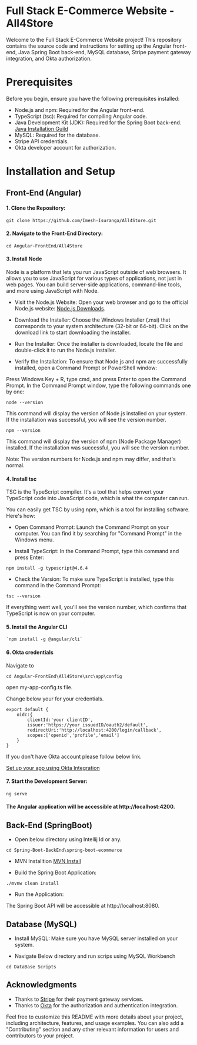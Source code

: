 
# Full Stack E-Commerce Website - All4Store
Welcome to the Full Stack E-Commerce Website project! This repository contains the source code and instructions for setting up the Angular front-end, Java Spring Boot back-end, MySQL database, Stripe payment gateway integration, and Okta authorization.

# Prerequisites
Before you begin, ensure you have the following prerequisites installed:

- Node.js and npm: Required for the Angular front-end.
- TypeScript (tsc): Required for compiling Angular code.
- Java Development Kit (JDK): Required for the Spring Boot back-end.[ Java Installation Guild](https://phoenixnap.com/kb/install-java-windows)
- MySQL: Required for the database.
- Stripe API credentials.
- Okta developer account for authorization.

# Installation and Setup

## Front-End (Angular)

#### 1. Clone the Repository:
```
git clone https://github.com/Imesh-Isuranga/All4Store.git
```

#### 2. Navigate to the Front-End Directory:
```
cd Angular-FrontEnd/All4Store
```

#### 3. Install Node
Node is a platform that lets you run JavaScript outside of web browsers. It allows you to use JavaScript for various types of applications, not just in web pages. You can build server-side applications, command-line tools, and more using JavaScript with Node.

- Visit the Node.js Website:
Open your web browser and go to the official Node.js website: [Node.js Downloads](https://nodejs.org/download/release/v16.10.0/).

- Download the Installer:
Choose the Windows Installer (.msi) that corresponds to your system architecture (32-bit or 64-bit). Click on the download link to start downloading the installer.

- Run the Installer:
Once the installer is downloaded, locate the file and double-click it to run the Node.js installer.

- Verify the Installation:
To ensure that Node.js and npm are successfully installed, open a Command Prompt or PowerShell window:

Press Windows Key + R, type cmd, and press Enter to open the Command Prompt.
In the Command Prompt window, type the following commands one by one:
```
node --version
```
This command will display the version of Node.js installed on your system. If the installation was successful, you will see the version number.

```
npm --version
```
This command will display the version of npm (Node Package Manager) installed. If the installation was successful, you will see the version number.

Note: The version numbers for Node.js and npm may differ, and that's normal.


#### 4. Install tsc

TSC is the TypeScript compiler. It's a tool that helps convert your TypeScript code into JavaScript code, which is what the computer can run.

You can easily get TSC by using npm, which is a tool for installing software. Here's how:

- Open Command Prompt: Launch the Command Prompt on your computer. You can find it by searching for "Command Prompt" in the Windows menu.

- Install TypeScript: In the Command Prompt, type this command and press Enter:
```
npm install -g typescript@4.6.4
```

- Check the Version: To make sure TypeScript is installed, type this command in the Command Prompt:
```
tsc --version
```
If everything went well, you'll see the version number, which confirms that TypeScript is now on your computer.

#### 5. Install the Angular CLI

```
`npm install -g @angular/cli`
```


#### 6. Okta credentials
Navigate to 
```
cd Angular-FrontEnd\All4Store\src\app\config
```
open my-app-config.ts file.

Change below your for your credentials.

```
export default {
    oidc:{
        clientId:'your clientID',
        issuer:'https://your issuedID/oauth2/default',
        redirectUri:'http://localhost:4200/login/callback',
        scopes:['openid','profile','email']
    }
}
```

If you don't have Okta account please follow below link.

[Set up your app using Okta Integration](https://developer.okta.com/docs/guides/implement-grant-type/-/main/)


#### 7. Start the Development Server:

```
ng serve
```

#### The Angular application will be accessible at http://localhost:4200.


## Back-End (SpringBoot)

- Open below directory using Intellij Id or any.
```
cd Spring-Boot-BackEnd\spring-boot-ecommerce
```
- MVN Installtion
[MVN Install](https://phoenixnap.com/kb/install-maven-windows)

- Build the Spring Boot Application:
```
./mvnw clean install
```

- Run the Application:

The Spring Boot API will be accessible at http://localhost:8080.


## Database (MySQL)

- Install MySQL: Make sure you have MySQL server installed on your system.

- Navigate Below directory and run scrips using MySQL Workbench

```
cd DataBase Scripts
```


## Acknowledgments
- Thanks to [Stripe](https://stripe.com/en-gb-us) for their payment gateway services.
- Thanks to [Okta](https://www.okta.com/) for the authorization and authentication integration.

Feel free to customize this README with more details about your project, including architecture, features, and usage examples. You can also add a "Contributing" section and any other relevant information for users and contributors to your project.

